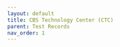 ```yaml
---
layout: default
title: CBS Technology Center (CTC)
parent: Test Records
nav_order: 1
---
```


<object data="CBS Pro Series Test Records.pdf" width="1000" height="1000" type='application/pdf'></object>
